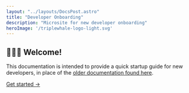 ```yaml
---
layout: "../layouts/DocsPost.astro"
title: "Developer Onboarding"
description: "Microsite for new developer onboarding"
heroImage: '/triplewhale-logo-light.svg'
---
```


<style>
  time, .toc { display: none !important }
</style>

## 🐳🐳🐳 Welcome!

This documentation is intended to provide a quick startup guide for new developers, in place of the [older documentation found here](https://docs.google.com/document/d/1FxmH7eIDj0x3-BvxqiavkDCKvpjidL0aLaGz4Ray_dY/edit#).

[Get started &rarr;](/docs/site-overview)
